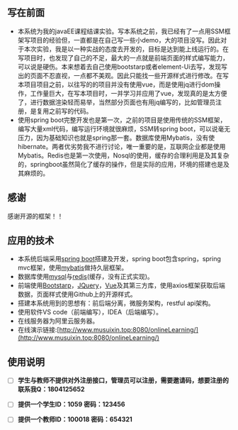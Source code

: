 ## 写在前面
 - 本系统为我的javaEE课程结课实验。写本系统之前，我已经有了一点用SSM框架写项目的经验但，一直都是在自己写一些小demo，大的项目没写。因此对于本次实验，我是以一种实战的态度去开发的，目标是达到能上线运行的。在写项目时，也发现了自己的不足，最大的一点就是前端页面的样式编写能力，可以说是硬伤。本来想着去自己使用bootstarp或者element-Ui去写，发现写出的页面不忍直视，一点都不美观。因此只能找一些开源样式进行修改。在写本项目项目之前，以往写的的项目并没有使用vue，而是使用jq进行dom操作，工作量巨大，在写本项目时，一并学习并应用了vue，发现真的是太方便了，进行数据渲染轻而易举，当然部分页面也有用jq编写的，比如管理员注册，是复用之前写的代码。
 - 使用spring boot完整开发也是第一次，之前的项目是使用传统的SSM框架，编写大量xml代码，编写运行环境就很麻烦，SSM转spring boot，可以说毫无压力，因为基础知识也就是spring那一套。数据库使用Mybatis，没有使hibernate。两者优劣势我不进行讨论，唯一重要的是，互联网企业都是使用Mybatis。Redis也是第一次使用，Nosql的使用，缓存的合理利用是及其复杂的，springboot虽然简化了缓存的操作，但是实际的应用，环境的搭建也是及其麻烦的。

## 感谢
感谢开源的框架！！

## 应用的技术
 - 本系统后端采用[spring boot](https://spring.io/projects/spring-boot)搭建及开发，spring boot包含spring，spring
   mvc框架，使用[mybatis](http://www.mybatis.org/mybatis-3/zh/index.html)做持久层框架。
 - 数据库使用[mysql](https://www.mysql.com/cn/)与[redis](https://redis.io/)(缓存，没有正式实现)。
 - 前端使用[Bootstarp](https://getbootstrap.com/)，[JQuery](https://jquery.com/)，[Vue](https://cn.vuejs.org/index.html)及其第三方库，使用axios框架获取后端数据，页面样式使用Github上的开源样式。
 - 搭建本系统用到的思想有：前后端分离，微服务架构，restful api架构。
 - 使用软件VS code（前端编写），IDEA（后端编写）。
 - 在线服务器为阿里云服务器。
 - 在线演示链接:[http://www.musuixin.top:8080/onlineLearning/](http://www.musuixin.top:8080/onlineLearning/)
 

## 使用说明

 - [ ] **学生与教师不提供对外注册接口，管理员可以注册，需要邀请码，想要注册的联系我Q：1804125652**
 - [ ] **提供一个学生ID：1059 密码：123456**
 - [ ] **提供一个教师ID：100018 密码：654321**



